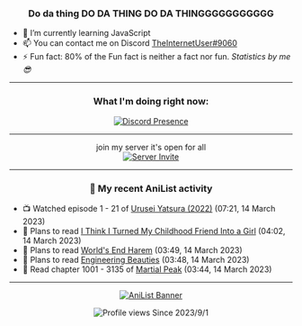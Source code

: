 <div align="center">

### Do da thing DO DA THING DO DA THINGGGGGGGGGGG
</div>

- 🌱 I’m currently learning JavaScript
- 📫 You can contact me on Discord [TheInternetUser#9060](https://discord.com/users/534117072796385300)
- ⚡ Fun fact: 80% of the Fun fact is neither a fact nor fun. _Statistics by me 😎_
<hr>

<div align="center">

### What I'm doing right now:
[![Discord Presence](https://lanyard.cnrad.dev/api/534117072796385300)](https://discord.com/users/534117072796385300)
<hr>

join my server it's open for all <br>
[![Server Invite](https://invidget.switchblade.xyz/bfYgVHxrSs)](https://discord.gg/bfYgVHxrSs)

<hr>
  
### 🌸 My recent AniList activity

</div>

<!-- ANILIST_ACTIVITY:start -->

-   📺 Watched episode 1 - 21 of [Urusei Yatsura (2022)](https://anilist.co/anime/143277) (07:21, 14 March 2023)
-   📖 Plans to read [I Think I Turned My Childhood Friend Into a Girl](https://anilist.co/manga/114898) (04:02, 14 March 2023)
-   📖 Plans to read [World's End Harem](https://anilist.co/manga/87260) (03:49, 14 March 2023)
-   📖 Plans to read [Engineering Beauties](https://anilist.co/manga/144630) (03:48, 14 March 2023)
-   📖 Read chapter 1001 - 3135 of [Martial Peak](https://anilist.co/manga/104494) (03:44, 14 March 2023)

<!-- ANILIST_ACTIVITY:end -->
<hr>

<div align="center">

[![AniList Banner](https://img.anili.st/User/929966)](https://anilist.co/user/TheInternetUser)

![Profile views](https://gpvc.arturio.dev/TheInternetUse7) Since 2023/9/1

</div>
